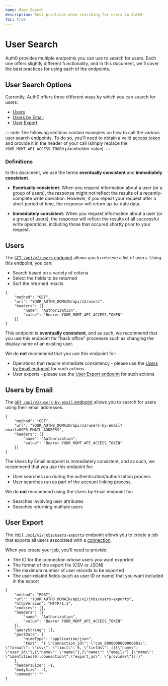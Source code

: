 ```yaml
---
name: User Search
description: Best practices when searching for users in Auth0
toc: true
---
```

# User Search

Auth0 provides multiple endpoints you can use to search for users. Each one offers slightly different functionality, and in this document, we'll cover the best practices for using each of the endpoints.

## User Search Options

Currently, Auth0 offers three different ways by which you can search for users:

* [Users](#users)
* [Users by Email](#users-by-email)
* [User Export](#user-export)

::: note
The following sections contain examples on how to call the various user search endpoints. To do so, you'll need to obtain a valid [access token](/api/management/v2/tokens) and provide it in the header of your call (simply replace the `YOUR_MGMT_API_ACCESS_TOKEN` placeholder value).
:::

### Definitions

In this document, we use the terms **eventually consistent** and **immediately consistent**.

* **Eventually consistent**: When you request information about a user (or a group of users), the response might not reflect the results of a recently-complete write operation. However, if you repeat your request after a short period of time, the response will return up-to-date data.

* **Immediately consistent**: When you request information about a user (or a group of users), the response will reflect the results of all successful write operations, including those that occured shortly prior to your request.

## Users

The [`GET /api/v2/users` endpoint](/api/management/v2#!/Users/get_users) allows you to retrieve a list of users. Using this endpoint, you can:

* Search based on a variety of criteria
* Select the fields to be returned
* Sort the returned results

```har
{
	"method": "GET",
	"url": "YOUR_AUTH0_DOMAIN/api/v2/users",
	"headers": [{
		"name": "Authorization",
		"value": "Bearer YOUR_MGMT_API_ACCESS_TOKEN"
	}]
}
```

This endpoint is **eventually consistent**, and as such, we recommend that you use this endpoint for "back office" processes such as changing the display name of an existing user.

We do **not** recommend that you use this endpoint for:

* Operations that require immediate consistency - please use the [Users by Email endpoint](#users-by-email) for such actions
* User exports - please use the [User Export endpoint](#user-export) for such actions

## Users by Email

The [`GET /api/v2/users-by-email` endpoint](/api/management/v2#!/Users_By_Email/get_users_by_email) allows you to search for users using their email addresses.

```har
{
	"method": "GET",
	"url": "YOUR_AUTH0_DOMAIN/api/v2/users-by-email?email=USER_EMAIL_ADDRESS",
	"headers": [{
		"name": "Authorization",
		"value": "Bearer YOUR_MGMT_API_ACCESS_TOKEN"
	}]
}
```

The Users by Email endpoint is immediately consistent, and as such, we recommend that you use this endpoint for:

* User searches run during the authentication/authorization process 
* User searches run as part of the account linking process.

We do **not** recommend using the Users by Email endpoint for:

* Searches involving user attributes
* Searches returning multiple users

## User Export

The [`POST /api/v2/jobs/users-exports`](/api/management/v2#!/Jobs/post_users_exports) endpoint allows you to create a job that exports all users associated with a [connection](/identityproviders).

When you create your job, you'll need to provide:

* The ID for the connection whose users you want exported
* The format of the export file (CSV or JSON)
* The maximum number of user records to be exported
* The user-related fields (such as user ID or name) that you want included in the export

```har
{
	"method": "POST",
	"url": "YOUR_AUTH0_DOMAIN/api/v2/jobs/users-exports",
	"httpVersion": "HTTP/1.1",
	"cookies": [],
	"headers": [{
		"name": "Authorization",
		"value": "Bearer YOUR_MGMT_API_ACCESS_TOKEN"
	}],
	"queryString": [],
	"postData": {
		"mimeType": "application/json",
		"text": "{ \"connection_id\": \"con_0000000000000001\", \"format\": \"csv\", \"limit\": 5, \"fields\": [[{\"name\": \"user_id\"},{\"name\": \"name\"},{\"name\": \"email\"},{\"name\": \"identities[0].connection\",\"export_as\": \"provider\"}]]}" 
    },
	"headersSize": -1,
	"bodySize": -1,
	"comment": ""
}
```